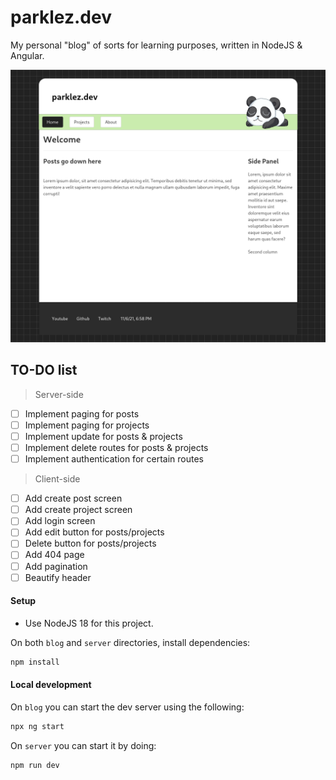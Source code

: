 # parklez.dev
My personal "blog" of sorts for learning purposes, written in NodeJS & Angular.

![early](front.png)


## TO-DO list
> Server-side
- [ ] Implement paging for posts
- [ ] Implement paging for projects
- [ ] Implement update for posts & projects
- [ ] Implement delete routes for posts & projects
- [ ] Implement authentication for certain routes

> Client-side
- [ ] Add create post screen
- [ ] Add create project screen
- [ ] Add login screen
- [ ] Add edit button for posts/projects
- [ ] Delete button for posts/projects
- [ ] Add 404 page
- [ ] Add pagination
- [ ] Beautify header

#### Setup
- Use NodeJS 18 for this project.

On both `blog` and `server` directories, install dependencies:
```sh
npm install
```

#### Local development
On `blog` you can start the dev server using the following:
```sh
npx ng start
```
On `server` you can start it by doing:
```sh
npm run dev
```